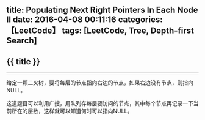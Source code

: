 title: Populating Next Right Pointers In Each Node II
date: 2016-04-08 00:11:16
categories: 【LeetCode】
tags: [LeetCode, Tree, Depth-first Search]
---
## {{ title }} ##

---

给定一颗二叉树，要将每层的节点指向右边的节点，如果右边没有节点，则指向NULL。

这道题目可以利用广搜，用队列存每层要访问的节点，其中每个节点再记录一下当前所在的层数，这样就可以知道何时可以指向NULL。